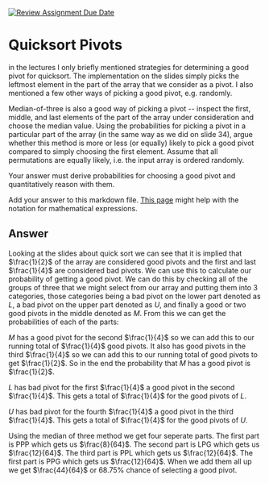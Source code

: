 [![Review Assignment Due Date](https://classroom.github.com/assets/deadline-readme-button-24ddc0f5d75046c5622901739e7c5dd533143b0c8e959d652212380cedb1ea36.svg)](https://classroom.github.com/a/IF3rQO50)
# Quicksort Pivots

in the lectures I only briefly mentioned strategies for determining a good pivot
for quicksort. The implementation on the slides simply picks the leftmost
element in the part of the array that we consider as a pivot. I also mentioned a
few other ways of picking a good pivot, e.g. randomly.

Median-of-three is also a good way of picking a pivot -- inspect the first,
middle, and last elements of the part of the array under consideration and
choose the median value. Using the probabilities for picking a pivot in a
particular part of the array (in the same way as we did on slide 34), argue
whether this method is more or less (or equally) likely to pick a good pivot
compared to simply choosing the first element. Assume that all permutations are
equally likely, i.e. the input array is ordered randomly.

Your answer must derive probabilities for choosing a good pivot and
quantitatively reason with them.

Add your answer to this markdown file. [This
page](https://docs.github.com/en/get-started/writing-on-github/working-with-advanced-formatting/writing-mathematical-expressions)
might help with the notation for mathematical expressions.

## Answer
Looking at the slides about quick sort we can see that it is implied that $\frac{1}{2}$ of the array are considered good pivots and the first and last $\frac{1}{4}$ are considered bad pivots. We can use this to calculate our probability of getting a good pivot. We can do this by checking all of the groups of three that we might select from our array and putting them into 3 categories, those categories being a bad pivot on the lower part denoted as $L$, a bad pivot on the upper part denoted as $U$, and finally a good or two good pivots in the middle denoted as $M$. From this we can get the probabilities of each of the parts:

$M$ has a good pivot for the second $\frac{1}{4}$ so we can add this to our running total of $\frac{1}{4}$ good pivots. It also has good pivots in the third $\frac{1}{4}$ so we can add this to our running total of good pivots to get $\frac{1}{2}$. So in the end the probability that $M$ has a good pivot is $\frac{1}{2}$.

$L$ has bad pivot for the first $\frac{1}{4}$ a good pivot in the second $\frac{1}{4}$. This gets a total of $\frac{1}{4}$ for the good pivots of $L$.

$U$ has bad pivot for the fourth $\frac{1}{4}$ a good pivot in the third $\frac{1}{4}$. This gets a total of $\frac{1}{4}$ for the good pivots of $U$.

Using the median of three method we get four seperate parts. The first part is PPP which gets us $\frac{8}{64}$. The second part is LPG which gets us $\frac{12}{64}$. The third part is PPL which gets us $\frac{12}{64}$. The first part is PPG which gets us $\frac{12}{64}$. When we add them all up we get $\frac{44}{64}$ or $68.75$% chance of selecting a good pivot.